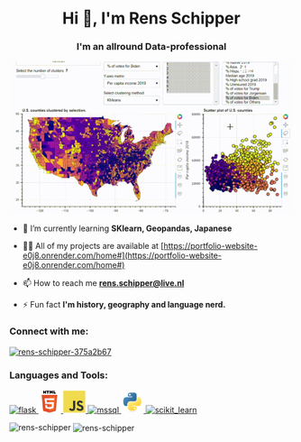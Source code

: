 <h1 align="center">Hi 👋, I'm Rens Schipper</h1>
<h3 align="center">I'm an allround Data-professional</h3>

![reel_gify](highlight_reel_2.gif)

- 🌱 I’m currently learning **SKlearn, Geopandas, Japanese**

- 👨‍💻 All of my projects are available at [https://portfolio-website-e0j8.onrender.com/home#](https://portfolio-website-e0j8.onrender.com/home#)

- 📫 How to reach me **rens.schipper@live.nl**

- ⚡ Fun fact **I'm history, geography and language nerd.**

<h3 align="left">Connect with me:</h3>
<p align="left">
<a href="https://linkedin.com/in/rens-schipper-375a2b67" target="blank"><img align="center" src="https://raw.githubusercontent.com/rahuldkjain/github-profile-readme-generator/master/src/images/icons/Social/linked-in-alt.svg" alt="rens-schipper-375a2b67" height="30" width="40" /></a>
</p>

<h3 align="left">Languages and Tools:</h3>
<p align="left"> <a href="https://flask.palletsprojects.com/" target="_blank" rel="noreferrer"> <img src="https://www.vectorlogo.zone/logos/pocoo_flask/pocoo_flask-icon.svg" alt="flask" width="40" height="40"/> </a> <a href="https://www.w3.org/html/" target="_blank" rel="noreferrer"> <img src="https://raw.githubusercontent.com/devicons/devicon/master/icons/html5/html5-original-wordmark.svg" alt="html5" width="40" height="40"/> </a> <a href="https://developer.mozilla.org/en-US/docs/Web/JavaScript" target="_blank" rel="noreferrer"> <img src="https://raw.githubusercontent.com/devicons/devicon/master/icons/javascript/javascript-original.svg" alt="javascript" width="40" height="40"/> </a> <a href="https://www.microsoft.com/en-us/sql-server" target="_blank" rel="noreferrer"> <img src="https://www.svgrepo.com/show/303229/microsoft-sql-server-logo.svg" alt="mssql" width="40" height="40"/> </a> <a href="https://www.python.org" target="_blank" rel="noreferrer"> <img src="https://raw.githubusercontent.com/devicons/devicon/master/icons/python/python-original.svg" alt="python" width="40" height="40"/> </a> <a href="https://scikit-learn.org/" target="_blank" rel="noreferrer"> <img src="https://upload.wikimedia.org/wikipedia/commons/0/05/Scikit_learn_logo_small.svg" alt="scikit_learn" width="40" height="40"/> </a> </p>

<p><img align="left" src="https://github-readme-stats.vercel.app/api/top-langs?username=rens-schipper&show_icons=true&locale=en&layout=compact" alt="rens-schipper" /></p>

<p>&nbsp;<img align="center" src="https://github-readme-stats.vercel.app/api?username=rens-schipper&show_icons=true&locale=en" alt="rens-schipper" /></p>
